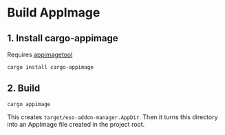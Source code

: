 # Build AppImage

## 1. Install cargo-appimage

Requires [appimagetool](https://appimage.github.io/appimagetool/)

```shell
cargo install cargo-appimage
```

## 2. Build

```shell
cargo appimage
```

This creates `target/eso-addon-manager.AppDir`. Then it turns this directory into an AppImage file created in the project root.


